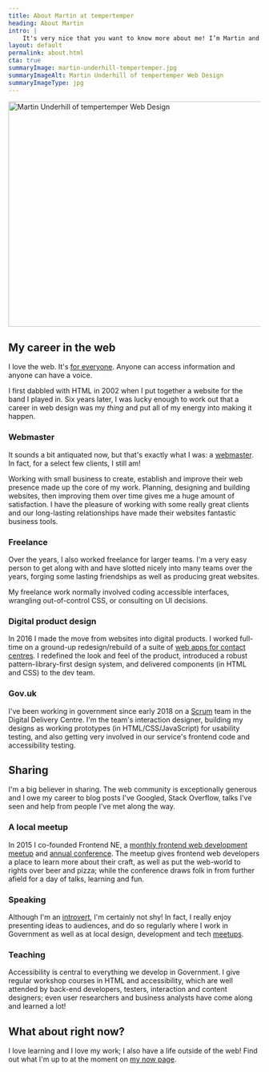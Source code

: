 ```yaml
---
title: About Martin at tempertemper
heading: About Martin
intro: |
    It's very nice that you want to know more about me! I’m Martin and I design and build websites. I'm from Glasgow but live in Newcastle upon Tyne; married with two kids.
layout: default
permalink: about.html
cta: true
summaryImage: martin-underhill-tempertemper.jpg
summaryImageAlt: Martin Underhill of tempertemper Web Design
summaryImageType: jpg
---
```


<picture>
  <source srcset="/assets/img/martin-underhill-tempertemper.webp" type="image/webp">
  <source srcset="/assets/img/martin-underhill-tempertemper.jpg" type="image/jpeg">
  <img src="/assets/img/martin-underhill-tempertemper.jpg" alt="Martin Underhill of tempertemper Web Design" width="800" height="450">
</picture>

## My career in the web

I love the web. It's [for everyone](https://twitter.com/timberners_lee/status/228960085672599552). Anyone can access information and anyone can have a voice.

I first dabbled with HTML in 2002 when I put together a website for the band I played in. Six years later, I was lucky enough to work out that a career in web design was my *thing* and put all of my energy into making it happen.

### Webmaster

It sounds a bit antiquated now, but that's exactly what I was: a [webmaster](/blog/lets-make-webmasters-a-thing-again). In fact, for a select few clients, I still am!

Working with small business to create, establish and improve their web presence made up the core of my work. Planning, designing and building websites, then improving them over time gives me a huge amount of satisfaction. I have the pleasure of working with some really great clients and our long-lasting relationships have made their websites fantastic business tools.

### Freelance

Over the years, I also worked freelance for larger teams. I'm a very easy person to get along with and have slotted nicely into many teams over the years, forging some lasting friendships as well as producing great websites.

My freelance work normally involved coding accessible interfaces, wrangling out-of-control CSS, or consulting on UI decisions.

### Digital product design

In 2016 I made the move from websites into digital products. I worked full-time on a ground-up redesign/rebuild of a suite of [web apps for contact centres](https://www.evaluagent.com). I redefined the look and feel of the product, introduced a robust pattern-library-first design system, and delivered components (in HTML and CSS) to the dev team.

### Gov.uk

I've been working in government since early 2018 on a [Scrum](https://www.mountaingoatsoftware.com/agile/scrum) team in the Digital Delivery Centre. I'm the team's interaction designer, building my designs as working prototypes (in HTML/CSS/JavaScript) for usability testing, and also getting very involved in our service's frontend code and accessibility testing.


## Sharing

I'm a big believer in sharing. The web community is exceptionally generous and I owe my career to blog posts I've Googled, Stack Overflow, talks I've seen and help from people I've met along the way.

### A local meetup

In 2015 I co-founded Frontend NE, a [monthly frontend web development meetup](https://frontendne.co.uk) and [annual conference](https://2019.frontendne.co.uk). The meetup gives frontend web developers a place to learn more about their craft, as well as put the web-world to rights over beer and pizza; while the conference draws folk in from further afield for a day of talks, learning and fun.

### Speaking

Although I'm an [introvert](https://www.ted.com/talks/susan_cain_the_power_of_introverts?language=en), I'm certainly not shy! In fact, I really enjoy presenting ideas to audiences, and do so regularly where I work in Government as well as at local design, development and tech [meetups](https://www.youtube.com/watch?v=v-Qwarwpsvc).

### Teaching

Accessibility is central to everything we develop in Government. I give regular workshop courses in HTML and accessibility, which are well attended by back-end developers, testers, interaction and content designers; even user researchers and business analysts have come along and learned a lot!


## What about right now?

I love learning and I love my work; I also have a life outside of the web! Find out what I'm up to at the moment on [my now page](/now).
